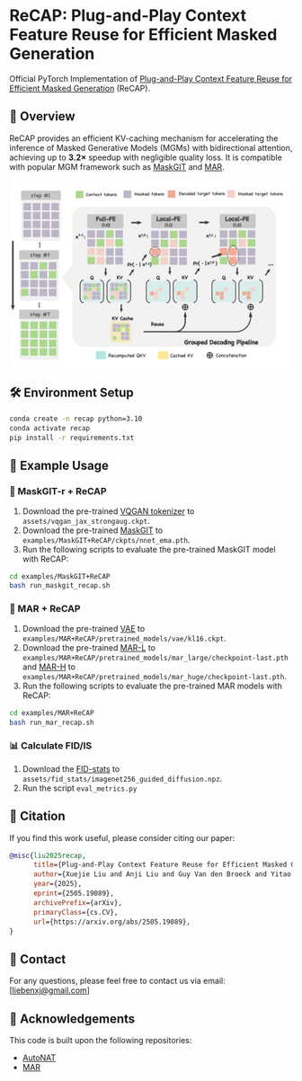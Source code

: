# ReCAP: Plug-and-Play Context Feature Reuse for Efficient Masked Generation
Official PyTorch Implementation of [Plug-and-Play Context Feature Reuse for Efficient
Masked Generation](https://arxiv.org/abs/2505.19089) (ReCAP).


## 🚀 Overview
ReCAP provides an efficient KV-caching mechanism for accelerating the inference of Masked Generative Models (MGMs) with bidirectional attention, achieving up to **3.2×** speedup with negligible quality loss. It is compatible with popular MGM framework such as [MaskGIT](https://arxiv.org/abs/2202.04200) and [MAR](https://arxiv.org/abs/2406.11838).

![ReCAP Overview](figs/method.jpg)

<!-- ## 🔥 News
- [2024/05/27] The paper is released!
- [2024/05/28] The code is released! -->


## 🛠️ Environment Setup

```bash
conda create -n recap python=3.10
conda activate recap
pip install -r requirements.txt
```


## 📘 Example Usage
### 📌 MaskGIT-r + ReCAP
1. Download the pre-trained [VQGAN tokenizer](https://drive.google.com/file/d/13S_unB87n6KKuuMdyMnyExW0G1kplTbP/view?usp=sharing) to `assets/vqgan_jax_strongaug.ckpt`.
2. Download the pre-trained [MaskGIT](https://drive.google.com/file/d/12NN62Vg1DiOd-3sWkEnBQRIBBbuiVkNl/view?usp=sharing) to `examples/MaskGIT+ReCAP/ckpts/nnet_ema.pth`.
3. Run the following scripts to evaluate the pre-trained MaskGIT model with ReCAP:
```bash
cd examples/MaskGIT+ReCAP
bash run_maskgit_recap.sh
```


### 📌 MAR + ReCAP
1. Download the pre-trained [VAE](https://www.dropbox.com/scl/fi/hhmuvaiacrarfg28qxhwz/kl16.ckpt?rlkey=l44xipsezc8atcffdp4q7mwmh&dl=0) to `examples/MAR+ReCAP/pretrained_models/vae/kl16.ckpt`.
2. Download the pre-trained [MAR-L](https://www.dropbox.com/scl/fi/pxacc5b2mrt3ifw4cah6k/checkpoint-last.pth?rlkey=m48ovo6g7ivcbosrbdaz0ehqt&dl=0) to `examples/MAR+ReCAP/pretrained_models/mar_large/checkpoint-last.pth` and [MAR-H](https://www.dropbox.com/scl/fi/1qmfx6fpy3k7j9vcjjs3s/checkpoint-last.pth?rlkey=4lae281yzxb406atp32vzc83o&dl=0) to `examples/MAR+ReCAP/pretrained_models/mar_huge/checkpoint-last.pth`.
3. Run the following scripts to evaluate the pre-trained MAR models with ReCAP:
```bash
cd examples/MAR+ReCAP
bash run_mar_recap.sh
```

### 📊 Calculate FID/IS
1. Download the [FID-stats](https://drive.google.com/file/d/1C7DgARuZi9-InTYOgpkE3pggkJB6DMZD/view?usp=drive_link) to `assets/fid_stats/imagenet256_guided_diffusion.npz`.
2. Run the script `eval_metrics.py`



## 📄 Citation
If you find this work useful, please consider citing our paper:
```bibtex
@misc{liu2025recap,
      title={Plug-and-Play Context Feature Reuse for Efficient Masked Generation}, 
      author={Xuejie Liu and Anji Liu and Guy Van den Broeck and Yitao Liang},
      year={2025},
      eprint={2505.19089},
      archivePrefix={arXiv},
      primaryClass={cs.CV},
      url={https://arxiv.org/abs/2505.19089}, 
}
```

## 📮 Contact
For any questions, please feel free to contact us via email: [liebenxj@gmail.com]



## 🎉 Acknowledgements
This code is built upon the following repositories:
- [AutoNAT](https://github.com/LeapLabTHU/ImprovedNAT.git)
- [MAR](https://github.com/LTH14/mar.git)



